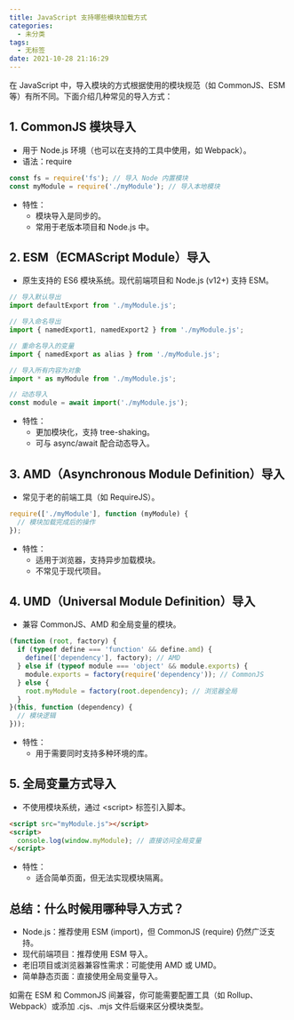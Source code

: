 ```yaml
---
title: JavaScript 支持哪些模块加载方式
categories:
  - 未分类
tags:
  - 无标签
date: 2021-10-28 21:16:29
---
```


<script setup lang="ts">
import PostHeader from '../../_components/PostHeader.vue'
import EditInfo from '../../_components/EditInfo.vue'
</script>


<PostHeader :postId='2600230269' />

在 JavaScript 中，导入模块的方式根据使用的模块规范（如 CommonJS、ESM 等）有所不同。下面介绍几种常见的导入方式：

## 1. CommonJS 模块导入

- 用于 Node.js 环境（也可以在支持的工具中使用，如 Webpack）。
- 语法：require

```javascript
const fs = require('fs'); // 导入 Node 内置模块
const myModule = require('./myModule'); // 导入本地模块
```

- 特性：
  - 模块导入是同步的。
  -	常用于老版本项目和 Node.js 中。

## 2. ESM（ECMAScript Module）导入

-	原生支持的 ES6 模块系统。现代前端项目和 Node.js (v12+) 支持 ESM。

```javascript
// 导入默认导出
import defaultExport from './myModule.js';

// 导入命名导出
import { namedExport1, namedExport2 } from './myModule.js';

// 重命名导入的变量
import { namedExport as alias } from './myModule.js';

// 导入所有内容为对象
import * as myModule from './myModule.js';

// 动态导入
const module = await import('./myModule.js');
```

-	特性：
	-	更加模块化，支持 tree-shaking。
	-	可与 async/await 配合动态导入。

## 3. AMD（Asynchronous Module Definition）导入

-	常见于老的前端工具（如 RequireJS）。

```javascript
require(['./myModule'], function (myModule) {
  // 模块加载完成后的操作
});
```

-	特性：
	-	适用于浏览器，支持异步加载模块。
	-	不常见于现代项目。

## 4. UMD（Universal Module Definition）导入

-	兼容 CommonJS、AMD 和全局变量的模块。

```javascript
(function (root, factory) {
  if (typeof define === 'function' && define.amd) {
    define(['dependency'], factory); // AMD
  } else if (typeof module === 'object' && module.exports) {
    module.exports = factory(require('dependency')); // CommonJS
  } else {
    root.myModule = factory(root.dependency); // 浏览器全局
  }
}(this, function (dependency) {
  // 模块逻辑
}));
```

-	特性：
	-	用于需要同时支持多种环境的库。

## 5. 全局变量方式导入

-	不使用模块系统，通过 \<script\> 标签引入脚本。

```html
<script src="myModule.js"></script>
<script>
  console.log(window.myModule); // 直接访问全局变量
</script>
```

-	特性：
	-	适合简单页面，但无法实现模块隔离。

## 总结：什么时候用哪种导入方式？

-	Node.js：推荐使用 ESM (import)，但 CommonJS (require) 仍然广泛支持。
-	现代前端项目：推荐使用 ESM 导入。
-	老旧项目或浏览器兼容性需求：可能使用 AMD 或 UMD。
-	简单静态页面：直接使用全局变量导入。

如需在 ESM 和 CommonJS 间兼容，你可能需要配置工具（如 Rollup、Webpack）或添加 .cjs、.mjs 文件后缀来区分模块类型。



<EditInfo editLink='https://github.com/liangpengyv/my-blog-by-fluxpress/issues/24' lastUpdated='2024-10-20 17:30:50' />